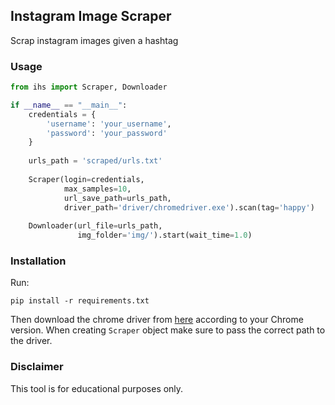 ## Instagram Image Scraper

Scrap instagram images given a hashtag

### Usage

```python
from ihs import Scraper, Downloader

if __name__ == "__main__":
    credentials = {
        'username': 'your_username',
        'password': 'your_password'
    }
    
    urls_path = 'scraped/urls.txt'
    
    Scraper(login=credentials,
            max_samples=10,
            url_save_path=urls_path,
            driver_path='driver/chromedriver.exe').scan(tag='happy')
    
    Downloader(url_file=urls_path,
               img_folder='img/').start(wait_time=1.0)
```

### Installation

Run:

`pip install -r requirements.txt`

Then download the chrome driver from [here](https://chromedriver.chromium.org/downloads) according to your Chrome version.
When creating `Scraper` object make sure to pass the correct path to the driver.

### Disclaimer

This tool is for educational purposes only.